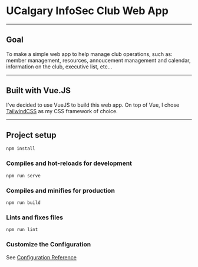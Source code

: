 # UCalgary InfoSec Club Web App
- - -
## Goal
To make a simple web app to help manage club operations, such as: member management, resources, annoucement management and calendar, information on the club, executive list, etc...
- - -
## Built with Vue.JS
I've decided to use VueJS to build this web app. On top of Vue, I chose [TailwindCSS](https://tailwindcss.com) as my CSS framework of choice.
- - -
## Project setup
```
npm install
```

### Compiles and hot-reloads for development
```
npm run serve
```

### Compiles and minifies for production
```
npm run build
```

### Lints and fixes files
```
npm run lint
```

### Customize the Configuration
See [Configuration Reference](https://cli.vuejs.org/config/)
